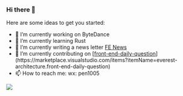 ### Hi there 👋
Here are some ideas to get you started:

- 🔭 I’m currently working on ByteDance
- 🌱 I’m currently learning Rust
- 📮 I’m currently writing a news letter [FE News](https://rottenpen.zhubai.love)
- 🧱 I’m currently contributing on [[front-end-daily-question]([https://github.com/everest-architecture/front-end-daily-question](https://marketplace.visualstudio.com/items?itemName=everest-architecture.front-end-daily-question))](https://marketplace.visualstudio.com/items?itemName=everest-architecture.front-end-daily-question)
- 📫 How to reach me: wx: pen1005

<img align="middle" src="https://github-readme-stats.vercel.app/api?username=rottenpen&show_icons=true&count_private=true&hide_border=true&cache_seconds=1900"/>
